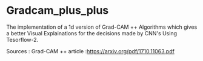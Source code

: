 # Gradcam_plus_plus
The implementation of a 1d version of Grad-CAM ++ Algorithms which gives a better  Visual Explainations for the decisions made by CNN's Using Tesorflow-2.

Sources :
Grad-CAM ++ article :https://arxiv.org/pdf/1710.11063.pdf
